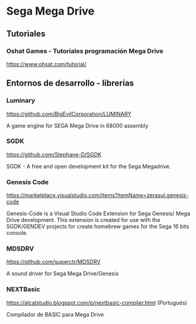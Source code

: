 # Sega Mega Drive

## Tutoriales

### Oshat Games - Tutoriales programación Mega Drive

https://www.ohsat.com/tutorial/

## Entornos de desarrollo - librerías

### Luminary

https://github.com/BigEvilCorporation/LUMINARY

A game engine for SEGA Mega Drive in 68000 assembly

### SGDK

https://github.com/Stephane-D/SGDK

SGDK - A free and open development kit for the Sega Megadrive.

### Genesis Code

https://marketplace.visualstudio.com/items?itemName=zerasul.genesis-code

Genesis-Code is a Visual Studio Code Extension for Sega Genesis/ Mega Drive development. This extension is created for use with the SGDK/GENDEV projects for create homebrew games for the Sega 16 bits console.

### MDSDRV

https://github.com/superctr/MDSDRV

A sound driver for Sega Mega Drive/Genesis

### NEXTBasic

https://alcatstudio.blogspot.com/p/nextbasic-compiler.html (Portugués)

Compilador de BASIC para Mega Drive
